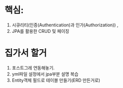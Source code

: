 # 핵심: 
1. 시큐리티(인증(Authentication)과 인가(Authorization)) , 
2. JPA를 활용한 CRUD 및 페이징

# 집가서 할거
1. 포스트그레 연동해놓기.
2. yml파일 설정에서 jpa부분 설명 복습
3. Entity객체 필드로 테이블 만들기(ERD 만든거로)